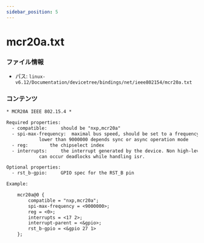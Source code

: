 ```yaml
---
sidebar_position: 5
---
```

# mcr20a.txt

### ファイル情報

- パス: `linux-v6.12/Documentation/devicetree/bindings/net/ieee802154/mcr20a.txt`

### コンテンツ

```txt
* MCR20A IEEE 802.15.4 *

Required properties:
  - compatible:		should be "nxp,mcr20a"
  - spi-max-frequency:	maximal bus speed, should be set to a frequency
			lower than 9000000 depends sync or async operation mode
  - reg:		the chipselect index
  - interrupts:		the interrupt generated by the device. Non high-level
			can occur deadlocks while handling isr.

Optional properties:
  - rst_b-gpio:		GPIO spec for the RST_B pin

Example:

	mcr20a@0 {
		compatible = "nxp,mcr20a";
		spi-max-frequency = <9000000>;
		reg = <0>;
		interrupts = <17 2>;
		interrupt-parent = <&gpio>;
		rst_b-gpio = <&gpio 27 1>
	};

```
